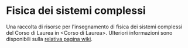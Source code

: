 # Fisica dei sistemi complessi

Una raccolta di risorse per l'insegnamento di fisica dei sistemi complessi del Corso di
Laurea in \<Corso di Laurea\>. Ulteriori informazioni sono disponibili sulla
[relativa pagina
wiki](https://csunibo.github.io/wiki/raccolte-di-risorse/index.html).
